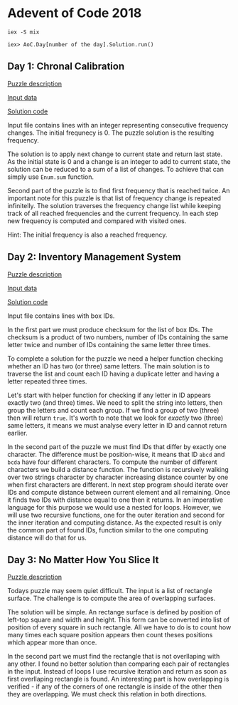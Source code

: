 # Adevent of Code 2018

```
iex -S mix

iex> AoC.Day[number of the day].Solution.run()
```

## Day 1: Chronal Calibration

[Puzzle description](https://adventofcode.com/2018/day/1)

[Input data](data/1/input)

[Solution code](lib/aoc/day_1/solution.ex)

Input file contains lines with an integer representing consecutive frequency changes.
The initial frequnecy is 0. The puzzle solution is the resulting frequency.

The solution is to apply next change to current state and return last state.
As the initial state is 0 and a change is an integer to add to current state,
the solution can be reduced to a sum of a list of changes.
To achieve that can simply use `Enum.sum` function.

Second part of the puzzle is to find first frequency that is reached twice.
An important note for this puzzle is that list of frequency change is repeated infinitelly.
The solution traverses the frequency change list while keeping track of all reached frequencies
and the current frequency. In each step new frequency is computed and compared with visited ones.

Hint: The initial frequency is also a reached frequency.

## Day 2: Inventory Management System

[Puzzle description](https://adventofcode.com/2018/day/2)

[Input data](data/2/input)

[Solution code](lib/aoc/day_2/solution.ex)

Input file contains lines with box IDs.

In the first part we must produce checksum for the list of box IDs.
The checksum is a product of two numbers, number of IDs containing the same letter twice
and number of IDs containing the same letter three times.

To complete a solution for the puzzle we need a helper function checking
whether an ID has two (or three) same letters.
The main solution is to traverse the list and count each ID having a duplicate letter and having a letter repeated three times.

Let's start with helper function for checking if any letter in ID appears exactly two (and three) times.
We need to split the string into letters, then group the letters and count each group. If we find a group of two (three) then will return `true`.
It's worth to note that we look for *exactly* two (three) same letters, it means we must analyse every letter in ID and cannot return earlier.

In the second part of the puzzle we must find IDs that differ by exactly one character.
The difference must be position-wise, it means that ID `abcd` and `bcda` have four different characters.
To compute the number of different characters we build a distance function.
The function is recursively walking over two strings character by character increasing distance counter by one when first characters are different.
In next step program should iterate over IDs and compute distance between current element
and all remaining. Once it finds two IDs with distance equal to one then it returns.
In an imperative language for this purpose we would use a nested for loops.
However, we will use two recursive functions, one for the outer iteration and second for the inner iteration and computing distance.
As the expected result is only the common part of found IDs, function similar to the one computing distance will do that for us.

## Day 3: No Matter How You Slice It

[Puzzle description](https://adventofcode.com/2018/day/3)

Todays puzzle may seem quiet difficult.
The input is a list of rectangle surface.
The challenge is to compute the area of overlapping surfaces.

The solution will be simple.
An rectange surface is defined by position of left-top square and width and height.
This form can be converted into list of position of every square in such rectangle.
All we have to do is to count how many times each square position appears
then count theses positions which appear more than once.

In the second part we must find the rectangle that is not overllaping with any other.
I found no better solution than comparing each pair of rectangles in the input.
Instead of loops I use recursive iteration and return as soon as first overllaping rectangle is found.
An interesting part is how overlapping is verified - if any of the corners of one rectangle is inside of the other
then they are overlapping. We must check this relation in both directions.


